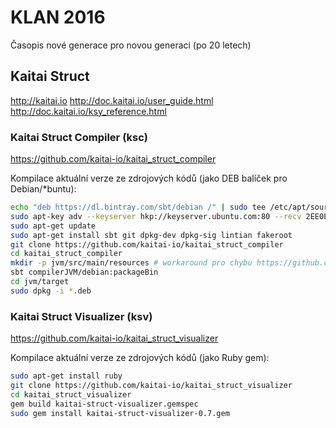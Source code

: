 # KLAN 2016
Časopis nové generace pro novou generaci (po 20 letech)

## Kaitai Struct

http://kaitai.io
http://doc.kaitai.io/user_guide.html
http://doc.kaitai.io/ksy_reference.html

### Kaitai Struct Compiler (ksc)

https://github.com/kaitai-io/kaitai_struct_compiler

Kompilace aktuální verze ze zdrojových kódů (jako DEB balíček pro Debian/*buntu):

```bash
echo "deb https://dl.bintray.com/sbt/debian /" | sudo tee /etc/apt/sources.list.d/sbt.list
sudo apt-key adv --keyserver hkp://keyserver.ubuntu.com:80 --recv 2EE0EA64E40A89B84B2DF73499E82A75642AC823
sudo apt-get update
sudo apt-get install sbt git dpkg-dev dpkg-sig lintian fakeroot
git clone https://github.com/kaitai-io/kaitai_struct_compiler
cd kaitai_struct_compiler
mkdir -p jvm/src/main/resources # workaround pro chybu https://github.com/kaitai-io/kaitai_struct/issues/276
sbt compilerJVM/debian:packageBin
cd jvm/target
sudo dpkg -i *.deb
```

### Kaitai Struct Visualizer (ksv)

https://github.com/kaitai-io/kaitai_struct_visualizer

Kompilace aktuální verze ze zdrojových kódů (jako Ruby gem):

```bash
sudo apt-get install ruby
git clone https://github.com/kaitai-io/kaitai_struct_visualizer
cd kaitai_struct_visualizer
gem build kaitai-struct-visualizer.gemspec
sudo gem install kaitai-struct-visualizer-0.7.gem
```
